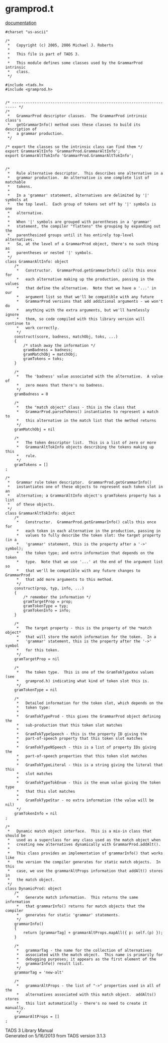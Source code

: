# gramprod.t

[documentation](../file/gramprod.t.html)

    #charset "us-ascii"

    /*
     *   Copyright (c) 2005, 2006 Michael J. Roberts
     *   
     *   This file is part of TADS 3.
     *   
     *   This module defines some classes used by the GrammarProd intrinsic
     *   class.  
     */

    #include <tads.h>
    #include <gramprod.h>


    /* ------------------------------------------------------------------------ */
    /*
     *   GrammarProd descriptor classes.  The GrammarProd intrinsic class's
     *   getGrammarInfo() method uses these classes to build its description of
     *   a grammar production.
     */

    /* export the classes so the intrinsic class can find them */
    export GrammarAltInfo 'GrammarProd.GrammarAltInfo';
    export GrammarAltTokInfo 'GrammarProd.GrammarAltTokInfo';


    /*
     *   Rule alternative descriptor.  This describes one alternative in a
     *   grammar production.  An alternative is one complete list of matchable
     *   tokens.
     *   
     *   In a 'grammar' statement, alternatives are delimited by '|' symbols at
     *   the top level.  Each group of tokens set off by '|' symbols is one
     *   alternative.
     *   
     *   When '|' symbols are grouped with parentheses in a 'grammar'
     *   statement, the compiler "flattens" the grouping by expanding out the
     *   parenthesized groups until it has entirely top-level alternatives.
     *   So, at the level of a GrammarProd object, there's no such thing as
     *   parentheses or nested '|' symbols.  
     */
    class GrammarAltInfo: object
        /*
         *   Constructor.  GrammarProd.getGrammarInfo() calls this once for
         *   each alternative making up the production, passing in the values
         *   that define the alternative.  Note that we have a '...' in our
         *   argument list so that we'll be compatible with any future
         *   GrammarProd versions that add additional arguments - we won't do
         *   anything with the extra arguments, but we'll harmlessly ignore
         *   them, so code compiled with this library version will continue to
         *   work correctly.  
         */
        construct(score, badness, matchObj, toks, ...)
        {
            /* stash away the information */
            gramBadness = badness;
            gramMatchObj = matchObj;
            gramTokens = toks;
        }

        /*
         *   The 'badness' value associated with the alternative.  A value of
         *   zero means that there's no badness. 
         */
        gramBadness = 0

        /* 
         *   the "match object" class - this is the class that
         *   GrammarProd.parseTokens() instantiates to represent a match to
         *   this alternative in the match list that the method returns 
         */
        gramMatchObj = nil

        /*
         *   The token descriptor list.  This is a list of zero or more
         *   GrammarAltTokInfo objects describing the tokens making up this
         *   rule.  
         */
        gramTokens = []
    ;

    /*
     *   Grammar rule token descriptor.  GrammarProd.getGrammarInfo()
     *   instantiates one of these objects to represent each token slot in an
     *   alternative; a GrammarAltInfo object's gramTokens property has a list
     *   of these objects.
     */
    class GrammarAltTokInfo: object
        /*
         *   Constructor.  GrammarProd.getGrammarInfo() calls this once for
         *   each token in each alternative in the production, passing in
         *   values to fully describe the token slot: the target property (in a
         *   'grammar' statement, this is the property after a '->' symbol);
         *   the token type; and extra information that depends on the token
         *   type.  Note that we use '...' at the end of the argument list so
         *   that we'll be compatible with any future changes to GrammarProd
         *   that add more arguments to this method.  
         */
        construct(prop, typ, info, ...)
        {
            /* remember the information */
            gramTargetProp = prop;
            gramTokenType = typ;
            gramTokenInfo = info;
        }

        /*
         *   The target property - this is the property of the *match object*
         *   that will store the match information for the token.  In a
         *   'grammar' statement, this is the property after the '->' symbol
         *   for this token. 
         */
        gramTargetProp = nil

        /*
         *   The token type.  This is one of the GramTokTypeXxx values (see
         *   gramprod.h) indicating what kind of token slot this is.  
         */
        gramTokenType = nil

        /*
         *   Detailed information for the token slot, which depends on the
         *   token type:
         *   
         *   GramTokTypeProd - this gives the GrammarProd object defining the
         *   sub-production that this token slot matches
         *   
         *   GramTokTypeSpeech - this is the property ID giving the
         *   part-of-speech property that this token slot matches
         *   
         *   GramTokTypeNSpeech - this is a list of property IDs giving the
         *   part-of-speech properties that this token slot matches
         *   
         *   GramTokTypeLiteral - this is a string giving the literal that this
         *   slot matches
         *   
         *   GramTokTypeTokEnum - this is the enum value giving the token type
         *   that this slot matches
         *   
         *   GramTokTypeStar - no extra information (the value will be nil) 
         */
        gramTokenInfo = nil
    ;

    /*
     *   Dynamic match object interface.  This is a mix-in class that should be
     *   used as a superclass for any class used as the match object when
     *   creating new alternatives dynamically with GrammarProd.addAlt().
     *   
     *   This class provides an implementation of grammarInfo() that works like
     *   the version the compiler generates for static match objects.  In this
     *   case, we use the grammarAltProps information that addAlt() stores in
     *   the match object.  
     */
    class DynamicProd: object
        /* 
         *   Generate match information.  This returns the same information
         *   that grammarInfo() returns for match objects that the compiler
         *   generates for static 'grammar' statements.  
         */
        grammarInfo()
        {
            return [grammarTag] + grammarAltProps.mapAll({ p: self.(p) });
        }

        /* 
         *   grammarTag - the name for the collection of alternatives
         *   associated with the match object.  This name is primarily for
         *   debugging purposes; it appears as the first element of the
         *   grammarInfo() result list. 
         */
        grammarTag = 'new-alt'

        /* 
         *   grammarAltProps - the list of "->" properties used in all of the
         *   alternatives associated with this match object.  addAlts() stores
         *   this list automatically - there's no need to create it manually.  
         */
        grammarAltProps = []
    ;

<div class="ftr">

TADS 3 Library Manual  
Generated on 5/16/2013 from TADS version 3.1.3

</div>
